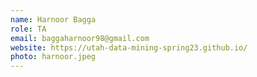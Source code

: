 ```yaml
---
name: Harnoor Bagga	
role: TA
email: baggaharnoor98@gmail.com
website: https://utah-data-mining-spring23.github.io/
photo: harnoor.jpeg
---
```

    
    